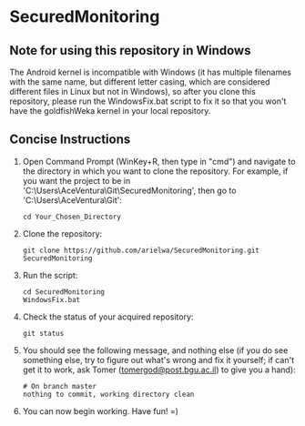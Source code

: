 SecuredMonitoring
=================

Note for using this repository in Windows
-----------------------------------------

The Android kernel is incompatible with Windows (it has multiple filenames with the same name, but different letter casing, which are considered different files in Linux but not in Windows), so after you clone this repository, please run the WindowsFix.bat script to fix it so that you won't have the goldfishWeka kernel in your local repository.

Concise Instructions
--------------------

1.  Open Command Prompt (WinKey+R, then type in "cmd") and navigate to the
    directory in which you want to clone the repository.
    For example, if you want the project to be in
    'C:\Users\AceVentura\Git\SecuredMonitoring', then go to
    'C:\Users\AceVentura\Git':
    
        cd Your_Chosen_Directory

2.  Clone the repository:

        git clone https://github.com/arielwa/SecuredMonitoring.git SecuredMonitoring
    
3.  Run the script:
    
        cd SecuredMonitoring
        WindowsFix.bat
    
4.  Check the status of your acquired repository:
    
        git status
    
5.  You should see the following message, and nothing else (if you do see
    something else, try to figure out what's wrong and fix it yourself;
    if can't get it to work, ask Tomer (tomergod@post.bgu.ac.il) to give
    you a hand):
    
        # On branch master
        nothing to commit, working directory clean
    
6.  You can now begin working. Have fun! =)
